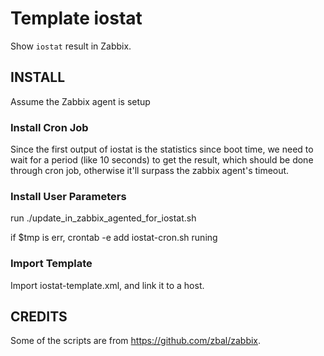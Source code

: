 Template iostat
===============

Show `iostat` result in Zabbix.


INSTALL
-------

Assume the Zabbix agent is setup

### Install Cron Job
Since the first output of iostat is the statistics since boot time, we need to wait for a period (like 10 seconds) to get the result, which should be done through cron job, otherwise it'll surpass the zabbix agent's timeout.


### Install User Parameters

run ./update_in_zabbix_agented_for_iostat.sh

if $tmp is err, crontab -e add iostat-cron.sh runing

### Import Template

Import iostat-template.xml, and link it to a host.


CREDITS
-------

Some of the scripts are from https://github.com/zbal/zabbix.

